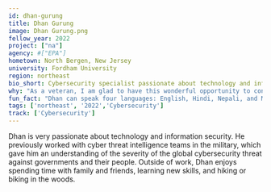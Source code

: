 ```yaml
---
id: dhan-gurung
title: Dhan Gurung
image: Dhan Gurung.png
fellow_year: 2022
project: ["na"]
agency: #["EPA"]
hometown: North Bergen, New Jersey
university: Fordham University
region: northeast
bio_short: Cybersecurity specialist passionate about technology and information security.
why: "As a veteran, I am glad to have this wonderful opportunity to continue to serve my country." 
fun_fact: "Dhan can speak four languages: English, Hindi, Nepali, and Manangi (Native language)!"
tags: ['northeast', '2022','Cybersecurity']
track: ['Cybersecurity']
---
```


Dhan is very passionate about technology and information security. He previously worked with cyber threat intelligence teams in the military, which gave him an understanding of the severity of the global cybersecurity threat against governments and their people. Outside of work, Dhan enjoys spending time with family and friends, learning new skills, and hiking or biking in the woods. 